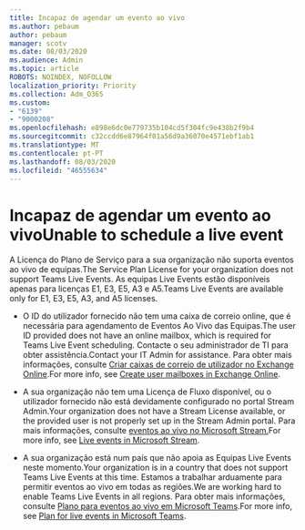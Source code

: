 ```yaml
---
title: Incapaz de agendar um evento ao vivo
ms.author: pebaum
author: pebaum
manager: scotv
ms.date: 08/03/2020
ms.audience: Admin
ms.topic: article
ROBOTS: NOINDEX, NOFOLLOW
localization_priority: Priority
ms.collection: Adm_O365
ms.custom:
- "6139"
- "9000208"
ms.openlocfilehash: e898e6dc0e779735b104cd5f304fc9e438b2f9b4
ms.sourcegitcommit: c32ccdd6e87964f01a56d9a36070e4571ebf1ab1
ms.translationtype: MT
ms.contentlocale: pt-PT
ms.lasthandoff: 08/03/2020
ms.locfileid: "46555634"
---
```

# <a name="unable-to-schedule-a-live-event"></a><span data-ttu-id="23c2d-102">Incapaz de agendar um evento ao vivo</span><span class="sxs-lookup"><span data-stu-id="23c2d-102">Unable to schedule a live event</span></span>

<span data-ttu-id="23c2d-103">A Licença do Plano de Serviço para a sua organização não suporta eventos ao vivo de equipas.</span><span class="sxs-lookup"><span data-stu-id="23c2d-103">The Service Plan License for your organization does not support Teams Live Events.</span></span> <span data-ttu-id="23c2d-104">As equipas Live Events estão disponíveis apenas para licenças E1, E3, E5, A3 e A5.</span><span class="sxs-lookup"><span data-stu-id="23c2d-104">Teams Live Events are available only for E1, E3, E5, A3, and A5 licenses.</span></span>

- <span data-ttu-id="23c2d-105">O ID do utilizador fornecido não tem uma caixa de correio online, que é necessária para agendamento de Eventos Ao Vivo das Equipas.</span><span class="sxs-lookup"><span data-stu-id="23c2d-105">The user ID provided does not have an online mailbox, which is required for Teams Live Event scheduling.</span></span> <span data-ttu-id="23c2d-106">Contacte o seu administrador de TI para obter assistência.</span><span class="sxs-lookup"><span data-stu-id="23c2d-106">Contact your IT Admin for assistance.</span></span> <span data-ttu-id="23c2d-107">Para obter mais informações, consulte [Criar caixas de correio de utilizador no Exchange Online](https://docs.microsoft.com/exchange/recipients-in-exchange-online/create-user-mailboxes).</span><span class="sxs-lookup"><span data-stu-id="23c2d-107">For more info, see [Create user mailboxes in Exchange Online](https://docs.microsoft.com/exchange/recipients-in-exchange-online/create-user-mailboxes).</span></span>

- <span data-ttu-id="23c2d-108">A sua organização não tem uma Licença de Fluxo disponível, ou o utilizador fornecido não está devidamente configurado no portal Stream Admin.</span><span class="sxs-lookup"><span data-stu-id="23c2d-108">Your organization does not have a Stream License available, or the provided user is not properly set up in the Stream Admin portal.</span></span> <span data-ttu-id="23c2d-109">Para mais informações, consulte [eventos ao vivo no Microsoft Stream.](https://docs.microsoft.com/stream/live-event-overview)</span><span class="sxs-lookup"><span data-stu-id="23c2d-109">For more info, see [Live events in Microsoft Stream](https://docs.microsoft.com/stream/live-event-overview).</span></span>

- <span data-ttu-id="23c2d-110">A sua organização está num país que não apoia as Equipas Live Events neste momento.</span><span class="sxs-lookup"><span data-stu-id="23c2d-110">Your organization is in a country that does not support Teams Live Events at this time.</span></span> <span data-ttu-id="23c2d-111">Estamos a trabalhar arduamente para permitir eventos ao vivo em todas as regiões.</span><span class="sxs-lookup"><span data-stu-id="23c2d-111">We are working hard to enable Teams Live Events in all regions.</span></span> <span data-ttu-id="23c2d-112">Para obter mais informações, consulte [Plano para eventos ao vivo em Microsoft Teams](https://docs.microsoft.com/microsoftteams/teams-live-events/plan-for-teams-live-events).</span><span class="sxs-lookup"><span data-stu-id="23c2d-112">For more info, see [Plan for live events in Microsoft Teams](https://docs.microsoft.com/microsoftteams/teams-live-events/plan-for-teams-live-events).</span></span>